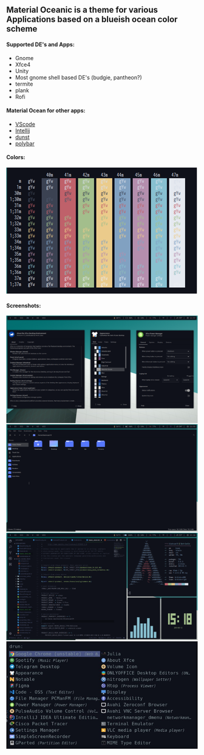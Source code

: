 ## Material Oceanic is a theme for various Applications based on a blueish ocean color scheme

#### Supported DE's and Apps:

- Gnome
- Xfce4
- Unity
- Most gnome shell based DE's (budgie, pantheon?)
- termite
- plank
- Rofi

#### Material Ocean for other apps:

- [VScode](https://equinsuocha.io/projects/material-theme/)
- [Intellij](https://plugins.jetbrains.com/plugin/8006-material-theme-ui)
- [dunst](https://github.com/Blacksuan19/Dotfiles/blob/master/dunst/dunstrc)
- [polybar](https://github.com/Blacksuan19/Dotfiles/blob/master/polybar/config)

#### Colors:

<img src="https://raw.githubusercontent.com/Blacksuan19/Material-Ocean/master/Screenshots/2019-05-13_13-58.png">

#### Screenshots:

<img src="https://raw.githubusercontent.com/Blacksuan19/Material-Ocean/master/Screenshots/2019-05-13_13-57.png">

<img src="https://raw.githubusercontent.com/Blacksuan19/Material-Ocean/master/Screenshots/2019-05-13_13-55.png">

<img src="https://raw.githubusercontent.com/Blacksuan19/Material-Ocean/master/Screenshots/2019-05-12_15-18.png">

<img src="https://raw.githubusercontent.com/Blacksuan19/Material-Ocean/master/Screenshots/2019-05-13_14-30.jpg">
